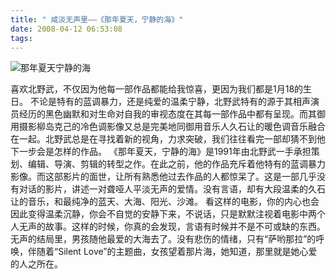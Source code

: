 ```yaml
---
title: " 咸淡无声里——《那年夏天，宁静的海》"
date: 2008-04-12 06:53:08
tags:
---
```


![那年夏天宁静的海](../../../images/2008/nnxt2.jpg) 

喜欢北野武，不仅因为他每一部作品都能给我惊喜，更因为我们都是1月18的生日。 不论是特有的蓝调暴力，还是纯爱的温柔宁静，北野武特有的源于其相声演员经历的黑色幽默和对生命对自我的审视态度在其每一部作品中都有呈现。而其御用摄影柳岛克己的冷色调影像又总是完美地同御用音乐人久石让的暖色调音乐融合在一起。北野武总是在寻找着新的视角，力求突破，我们往往看完一部却猜不到他下一步会是怎样的作品。 《那年夏天，宁静的海》是1991年由北野武一手承担策划、编辑、导演、剪辑的转型之作。在此之前，他的作品充斥着他特有的蓝调暴力影像。而这部影片的面世，让所有熟悉他过去作品的人都惊呆了。这是一部几乎没有对话的影片，讲述一对聋哑人平淡无声的爱情。没有言语，却有大段温柔的久石让的音乐，和最纯净的蓝天、大海、阳光、沙滩。 看这样的电影，你的内心也会因此变得温柔沉静，你会不自觉的安静下来，不说话，只是默默注视着电影中两个人无声的故事。这样的时候，你真的会发现，言语有时候并不是不可或缺的东西。 无声的结局里，男孩随他最爱的大海去了。没有悲伤的情绪，只有“萨哟那拉”的呼唤，伴随着“Silent Love”的主题曲，女孩望着那片海，她知道，那里就是她心爱的人之所在。